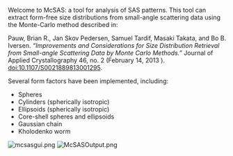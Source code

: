 Welcome to McSAS: a tool for analysis of SAS patterns. This tool can extract form-free size distributions from small-angle scattering data using the Monte-Carlo method described in:

Pauw, Brian R., Jan Skov Pedersen, Samuel Tardif, Masaki Takata, and Bo B. Iversen. *“Improvements and Considerations for Size Distribution Retrieval from Small-angle Scattering Data by Monte Carlo Methods.”* Journal of Applied Crystallography 46, no. 2 (February 14, 2013    ). [doi:10.1107/S0021889813001295](http://dx.doi.org/10.1107/S0021889813001295).

Several form factors have been implemented, including:
 - Spheres
 - Cylinders (spherically isotropic)
 - Ellipsoids (spherically isotropic)
 - Core-shell spheres and ellipsoids
 - Gaussian chain
 - Kholodenko worm

![mcsasgui.png](https://bitbucket.org/repo/jkGXGq/images/801679251-mcsasgui.png)
![McSASOutput.png](https://bitbucket.org/repo/jkGXGq/images/2651189105-McSASOutput.png)